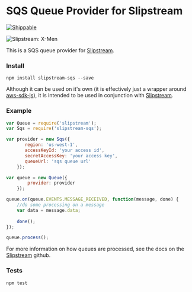 # SQS Queue Provider for Slipstream

[![Shippable](https://img.shields.io/shippable/557f6d30edd7f2c052192570.svg)](https://app.shippable.com/projects/557f6d30edd7f2c052192570)

![Slipstream: X-Men](https://s3-ap-southeast-2.amazonaws.com/pixy-marketing/github/slipstream.jpg)

This is a SQS queue provider for [Slipstream](https://github.com/crimsonronin/slipstream).

### Install

```
npm install slipstream-sqs --save
```

Although it can be used on it's own (it is effectively just a wrapper around [aws-sdk-js](https://github.com/aws/aws-sdk-js)), it is intended to be used in conjunction with [Slipstream](https://github.com/crimsonronin/slipstream).

### Example

```javascript
var Queue = require('slipstream');
var Sqs = require('slipstream-sqs');

var provider = new Sqs({
       region: 'us-west-1',
       accessKeyId: 'your access id',
       secretAccessKey: 'your access key',
       queueUrl: 'sqs queue url'
    });

var queue = new Queue({
        provider: provider
    });

queue.on(queue.EVENTS.MESSAGE_RECEIVED, function(message, done) {
    //do some processing on a message
    var data = message.data;
    
    done();
});

queue.process();
```

For more information on how queues are processed, see the docs on the [Slipstream](https://github.com/crimsonronin/slipstream) github.

### Tests

```
npm test
```
